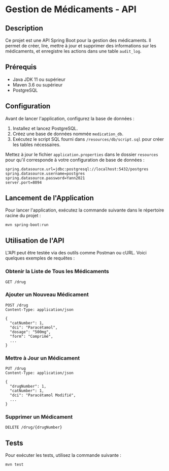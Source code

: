 
# Gestion de Médicaments - API

## Description
Ce projet est une API Spring Boot pour la gestion des médicaments. Il permet de créer, lire, mettre à jour et supprimer des informations sur les médicaments, et enregistre les actions dans une table `audit_log`.

## Prérequis
- Java JDK 11 ou supérieur
- Maven 3.6 ou supérieur
- PostgreSQL

## Configuration
Avant de lancer l'application, configurez la base de données :
1. Installez et lancez PostgreSQL.
2. Créez une base de données nommée `medication_db`.
3. Exécutez le script SQL fourni dans `/resources/db/script.sql` pour créer les tables nécessaires.

Mettez à jour le fichier `application.properties` dans le dossier `resources` pour qu'il corresponde à votre configuration de base de données :
```
spring.datasource.url=jdbc:postgresql://localhost:5432/postgres
spring.datasource.username=postgres
spring.datasource.password=Yann2021
server.port=8094
```

## Lancement de l'Application
Pour lancer l'application, exécutez la commande suivante dans le répertoire racine du projet :
```
mvn spring-boot:run
```

## Utilisation de l'API
L'API peut être testée via des outils comme Postman ou cURL. Voici quelques exemples de requêtes :

### Obtenir la Liste de Tous les Médicaments
```
GET /drug
```

### Ajouter un Nouveau Médicament
```
POST /drug
Content-Type: application/json

{
  "catNumber": 1,
  "dci": "Paracétamol",
  "dosage": "500mg",
  "form": "Comprimé",
  ...
}
```

### Mettre à Jour un Médicament
```
PUT /drug
Content-Type: application/json

{
  "drugNumber": 1,
  "catNumber": 1,
  "dci": "Paracétamol Modifié",
  ...
}
```

### Supprimer un Médicament
```
DELETE /drug/{drugNumber}
```

## Tests
Pour exécuter les tests, utilisez la commande suivante :
```
mvn test
```
